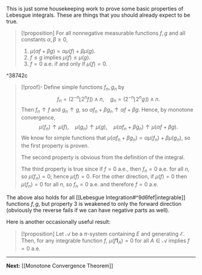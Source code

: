 This is just some housekeeping work to prove some basic properties of Lebesgue integrals. These are things that you should already expect to be true.

> [!proposition]
> For all nonnegative measurable functions $f,g$ and all constants $\alpha,\beta \geq 0$, 
> 
> 1. $\mu(\alpha f+\beta g)=\alpha \mu(f)+\beta \mu(g)$.
> 2. $f\leq g$ implies $\mu(f)\leq \mu(g)$.
> 3. $f=0$ a.e. if and only if $\mu(f)=0$.

^38742c

> [!proof]-
> Define simple functions $f_{n},g_{n}$ by
> $$
> f_{n}=(2^{-n}\lfloor 2^{n}f \rfloor )\land n,\quad g_{n}=(2^{-n}\lfloor 2^{n}g \rfloor )\land n.
> $$
> Then $f_{n}\uparrow f$ and $g_{n}\uparrow g$, so $\alpha f_{n}+\beta g_{n}\uparrow\alpha f+\beta g$. Hence, by monotone convergence,
> $$
> \mu(f_{n})\uparrow \mu(f),\quad \mu(g_{n})\uparrow \mu(g),\quad\mu(\alpha f_{n}+\beta g_{n})\uparrow \mu(\alpha f+\beta g).
> $$
> We know for simple functions that $\mu(\alpha f_{n}+\beta g_{n})=\alpha \mu(f_{n})+\beta \mu(g_{n})$, so the first property is proven.
> 
> The second property is obvious from the definition of the integral.
> 
> The third property is true since if $f=0$ a.e., then $f_{n}=0$ a.e. for all $n$, so $\mu(f_{n})=0$; hence $\mu(f)=0$. For the other direction, if $\mu(f)=0$ then $\mu(f_{n})=0$ for all $n$, so $f_{n}=0$ a.e. and therefore $f=0$ a.e.

The above also holds for all [[Lebesgue Integration#^9d6fef|integrable]] functions $f,g$, but property 3 is weakened to only the forward direction (obviously the reverse fails if we can have negative parts as well).

Here is another occasionally useful result:

> [!proposition]
> Let $\mathcal{A}$ be a $\pi$-system containing $E$ and generating $\mathcal{E}$. Then, for any integrable function $f$, $\mu(f\mathbf{1}_{A})=0$ for all $A\in \mathcal{A}$ implies $f=0$ a.e.

---

**Next:** [[Monotone Convergence Theorem]]